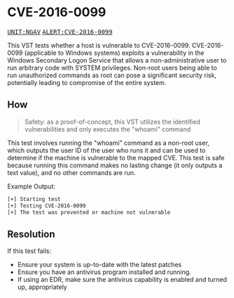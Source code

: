 # CVE-2016-0099

<kbd>[UNIT:NGAV](https://docs.preludesecurity.com/docs/security-policy#ngav)</kbd>
<kbd>[ALERT:CVE-2016-0099](https://nvd.nist.gov/vuln/detail/cve-2016-0099)</kbd>

This VST tests whether a host is vulnerable to CVE-2016-0099. CVE-2016-0099 (applicable to Windows systems) exploits a vulnerability in the Windows Secondary Logon Service that allows a non-administrative user to run arbitrary code with SYSTEM privileges. Non-root users being able to run unauthorized commands as root can pose a significant security risk, potentially leading to compromise of the entire system.

## How

> Safety: as a proof-of-concept, this VST utilizes the identified vulnerabilities and only executes the "whoami" command

This test involves running the "whoami" command as a non-root user, which outputs the user ID of the user who runs it and can be used to determine if the machine is vulnerable to the mapped CVE. This test is safe because running this command makes no lasting change (it only outputs a text value), and no other commands are run.

Example Output:
```bash
[+] Starting test
[+] Testing CVE-2016-0099
[+] The test was prevented or machine not vulnerable
```

## Resolution

If this test fails:

* Ensure your system is up-to-date with the latest patches
* Ensure you have an antivirus program installed and running.
* If using an EDR, make sure the antivirus capability is enabled and turned up, appropriately
